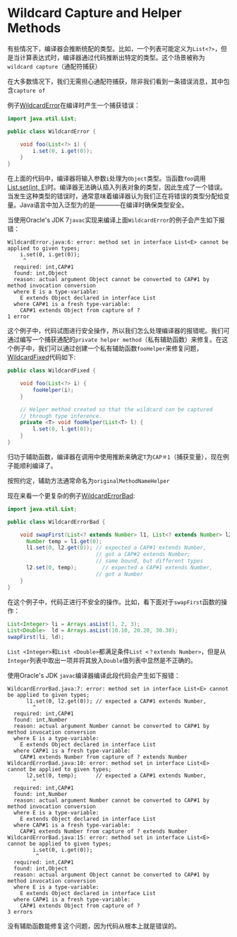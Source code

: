# Wildcard Capture and Helper Methods

有些情况下，编译器会推断统配的类型。比如，一个列表可能定义为`List<?>`，但是当计算表达式时，编译器通过代码推断出特定的类型。这个场景被称为`wildcard capture`（通配符捕获）

在大多数情况下，我们无需担心通配符捕获，除非我们看到一条错误消息，其中包含`capture of`

例子[WildcardError](https://docs.oracle.com/javase/tutorial/java/generics/examples/WildcardError.java)在编译时产生一个捕获错误：

```java
import java.util.List;

public class WildcardError {

    void foo(List<?> i) {
        i.set(0, i.get(0));
    }
}
```

在上面的代码中，编译器将输入参数`i`处理为`Object`类型。当函数`foo`调用[ List.set\(int, E\)](https://docs.oracle.com/javase/8/docs/api/java/util/List.html#set-int-E-)时。编译器无法确认插入列表对象的类型，因此生成了一个错误。当发生这种类型的错误时，通常意味着编译器认为我们正在将错误的类型分配给变量。Java语言中加入泛型为的是————在编译时确保类型安全。

当使用Oracle's JDK 7`javac`实现来编译上面`WildcardError`的例子会产生如下报错：

```text
WildcardError.java:6: error: method set in interface List<E> cannot be applied to given types;
    i.set(0, i.get(0));
     ^
  required: int,CAP#1
  found: int,Object
  reason: actual argument Object cannot be converted to CAP#1 by method invocation conversion
  where E is a type-variable:
    E extends Object declared in interface List
  where CAP#1 is a fresh type-variable:
    CAP#1 extends Object from capture of ?
1 error
```

这个例子中，代码试图进行安全操作，所以我们怎么处理编译器的报错呢。我们可通过编写一个捕获通配的`private helper method`（私有辅助函数）来修复。在这个例子中，我们可以通过创建一个私有辅助函数`fooHelper`来修复问题，[WildcardFixed](https://docs.oracle.com/javase/tutorial/java/generics/examples/WildcardFixed.java)代码如下:

```java
public class WildcardFixed {

    void foo(List<?> i) {
        fooHelper(i);
    }

    // Helper method created so that the wildcard can be captured
    // through type inference.
    private <T> void fooHelper(List<T> l) {
        l.set(0, l.get(0));
    }
}
```

归功于辅助函数，编译器在调用中使用推断来确定`T`为`CAP＃1`（捕获变量），现在例子能顺利编译了。

按照约定，辅助方法通常命名为`originalMethodNameHelper`

现在来看一个更复杂的例子[WildcardErrorBad](https://docs.oracle.com/javase/tutorial/java/generics/examples/WildcardErrorBad.java):

```java
import java.util.List;

public class WildcardErrorBad {

    void swapFirst(List<? extends Number> l1, List<? extends Number> l2) {
      Number temp = l1.get(0);
      l1.set(0, l2.get(0)); // expected a CAP#1 extends Number,
                            // got a CAP#2 extends Number;
                            // same bound, but different types
      l2.set(0, temp);        // expected a CAP#1 extends Number,
                            // got a Number
    }
}
```

在这个例子中，代码正进行不安全的操作。比如，看下面对于`swapFirst`函数的操作：

```java
List<Integer> li = Arrays.asList(1, 2, 3);
List<Double>  ld = Arrays.asList(10.10, 20.20, 30.30);
swapFirst(li, ld);
```

`List <Integer>`和`List <Double>`都满足条件`List <？extends Number>`，但是从`Integer`列表中取出一项并将其放入`Double`值列表中显然是不正确的。

使用Oracle's JDK `javac`编译器编译此段代码会产生如下报错：

```text
WildcardErrorBad.java:7: error: method set in interface List<E> cannot be applied to given types;
      l1.set(0, l2.get(0)); // expected a CAP#1 extends Number,
        ^
  required: int,CAP#1
  found: int,Number
  reason: actual argument Number cannot be converted to CAP#1 by method invocation conversion
  where E is a type-variable:
    E extends Object declared in interface List
  where CAP#1 is a fresh type-variable:
    CAP#1 extends Number from capture of ? extends Number
WildcardErrorBad.java:10: error: method set in interface List<E> cannot be applied to given types;
      l2.set(0, temp);      // expected a CAP#1 extends Number,
        ^
  required: int,CAP#1
  found: int,Number
  reason: actual argument Number cannot be converted to CAP#1 by method invocation conversion
  where E is a type-variable:
    E extends Object declared in interface List
  where CAP#1 is a fresh type-variable:
    CAP#1 extends Number from capture of ? extends Number
WildcardErrorBad.java:15: error: method set in interface List<E> cannot be applied to given types;
        i.set(0, i.get(0));
         ^
  required: int,CAP#1
  found: int,Object
  reason: actual argument Object cannot be converted to CAP#1 by method invocation conversion
  where E is a type-variable:
    E extends Object declared in interface List
  where CAP#1 is a fresh type-variable:
    CAP#1 extends Object from capture of ?
3 errors
```

没有辅助函数能修复这个问题，因为代码从根本上就是错误的。

